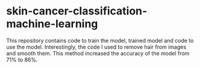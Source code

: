 # skin-cancer-classification-machine-learning
This repository contains code to train the model, trained model and code to use the model. Interestingly, the code I used to remove hair from images and smooth them. This method increased the accuracy of the model from 71% to 86%.
